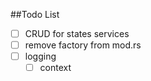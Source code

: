 ##Todo List
- [ ] CRUD for states services
- [ ] remove factory from mod.rs
- [ ] logging
  - [ ] context

